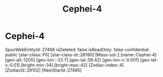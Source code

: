 ﻿---
title: "Cephei-4"
location: [58.42,-22.7,1200]
type: Station
tags:
- astro/Star

---

# Cephei-4

SpocWebEntityId: 27486
isDeleted: false
isReadOnly: false
confidential: public
[star-class::F6]
[star-class-id::28190]
[Mass-sol::]
[name::Cephei-4]
[geo-alt::1200]
[geo-lon::-22.7]
[geo-lat::58.42]
[geo-lon-v::0.001]
[geo-lat-v::0.01]
[bright-min::34]
[bright-max::42]
[Zodiac-index::4]
[ZodiacId::28102]
[NextStarId::27485]

